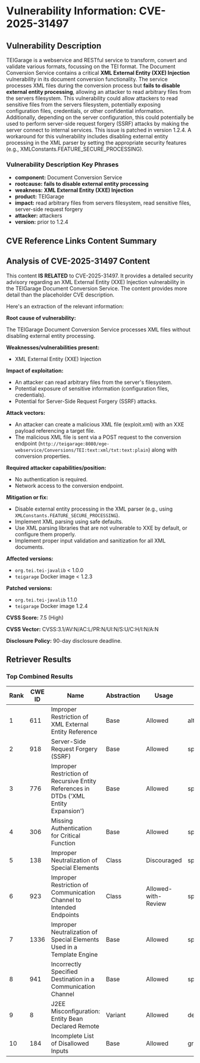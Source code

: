 # Vulnerability Information: CVE-2025-31497

## Vulnerability Description
TEIGarage is a webservice and RESTful service to transform, convert and validate various formats, focussing on the TEI format. The Document Conversion Service contains a critical **XML External Entity (XXE) Injection** vulnerability in its document conversion functionality. The service processes XML files during the conversion process but **fails to disable external entity processing**, allowing an attacker to read arbitrary files from the servers filesystem. This vulnerability could allow attackers to read sensitive files from the servers filesystem, potentially exposing configuration files, credentials, or other confidential information. Additionally, depending on the server configuration, this could potentially be used to perform server-side request forgery (SSRF) attacks by making the server connect to internal services. This issue is patched in version 1.2.4. A workaround for this vulnerability includes disabling external entity processing in the XML parser by setting the appropriate security features (e.g., XMLConstants.FEATURE_SECURE_PROCESSING).

### Vulnerability Description Key Phrases
- **component:** Document Conversion Service
- **rootcause:** **fails to disable external entity processing**
- **weakness:** **XML External Entity (XXE) Injection**
- **product:** TEIGarage
- **impact:** read arbitrary files from servers filesystem, read sensitive files, server-side request forgery
- **attacker:** attackers
- **version:** prior to 1.2.4

## CVE Reference Links Content Summary
## Analysis of CVE-2025-31497 Content

This content **IS RELATED** to CVE-2025-31497. It provides a detailed security advisory regarding an XML External Entity (XXE) Injection vulnerability in the TEIGarage Document Conversion Service. The content provides more detail than the placeholder CVE description.

Here's an extraction of the relevant information:

**Root cause of vulnerability:**

The TEIGarage Document Conversion Service processes XML files without disabling external entity processing.

**Weaknesses/vulnerabilities present:**

*   XML External Entity (XXE) Injection

**Impact of exploitation:**

*   An attacker can read arbitrary files from the server's filesystem.
*   Potential exposure of sensitive information (configuration files, credentials).
*   Potential for Server-Side Request Forgery (SSRF) attacks.

**Attack vectors:**

*   An attacker can create a malicious XML file (exploit.xml) with an XXE payload referencing a target file.
*   The malicious XML file is sent via a POST request to the conversion endpoint (`http://teigarage:8080/ege-webservice/Conversions/TEI:text:xml/txt:text:plain`) along with conversion properties.

**Required attacker capabilities/position:**

*   No authentication is required.
*   Network access to the conversion endpoint.

**Mitigation or fix:**

*   Disable external entity processing in the XML parser (e.g., using `XMLConstants.FEATURE_SECURE_PROCESSING`).
*   Implement XML parsing using safe defaults.
*   Use XML parsing libraries that are not vulnerable to XXE by default, or configure them properly.
*   Implement proper input validation and sanitization for all XML documents.

**Affected versions:**

*   `org.tei.tei-javalib` < 1.0.0
*   `teigarage` Docker image < 1.2.3

**Patched versions:**

*   `org.tei.tei-javalib` 1.1.0
*   `teigarage` Docker image 1.2.4

**CVSS Score:** 7.5 (High)

**CVSS Vector:** CVSS:3.1/AV:N/AC:L/PR:N/UI:N/S:U/C:H/I:N/A:N

**Disclosure Policy:** 90-day disclosure deadline.

## Retriever Results

### Top Combined Results

| Rank | CWE ID | Name | Abstraction | Usage  | Retrievers | Individual Scores |
|------|--------|------|-------------|-------|------------|-------------------|
| 1 | 611 | Improper Restriction of XML External Entity Reference | Base | Allowed | alternate_terms | 0.800 |
| 2 | 918 | Server-Side Request Forgery (SSRF) | Base | Allowed | sparse | 0.740 |
| 3 | 776 | Improper Restriction of Recursive Entity References in DTDs ('XML Entity Expansion') | Base | Allowed | sparse | 0.726 |
| 4 | 306 | Missing Authentication for Critical Function | Base | Allowed | sparse | 0.698 |
| 5 | 138 | Improper Neutralization of Special Elements | Class | Discouraged | sparse | 0.692 |
| 6 | 923 | Improper Restriction of Communication Channel to Intended Endpoints | Class | Allowed-with-Review | sparse | 0.684 |
| 7 | 1336 | Improper Neutralization of Special Elements Used in a Template Engine | Base | Allowed | sparse | 0.683 |
| 8 | 941 | Incorrectly Specified Destination in a Communication Channel | Base | Allowed | sparse | 0.678 |
| 9 | 8 | J2EE Misconfiguration: Entity Bean Declared Remote | Variant | Allowed | dense | 0.510 |
| 10 | 184 | Incomplete List of Disallowed Inputs | Base | Allowed | graph | 0.002 |

